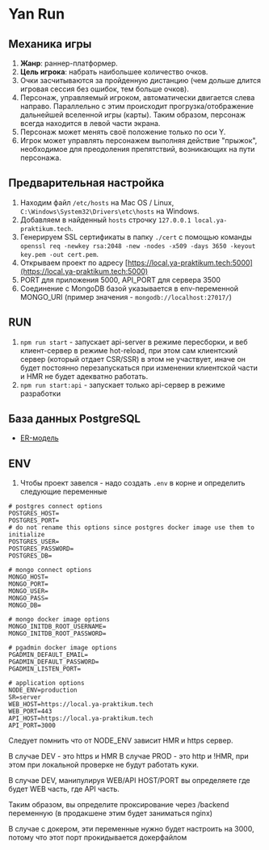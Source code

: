 # Yan Run
    
## Механика игры

1. **Жанр**: раннер-платформер.
2. **Цель игрока**: набрать наибольшее количество очков.
3. Очки засчитываются за пройденную дистанцию (чем дольше длится игровая сессия без ошибок, тем больше очков).
4. Персонаж, управляемый игроком, автоматически двигается слева направо. Параллельно с этим происходит прогрузка/отображение дальнейшей вселенной игры (карты). Таким образом, персонаж всегда находится в левой части экрана.
5. Персонаж может менять своё положение только по оси Y.
6. Игрок может управлять персонажем выполняя действие "прыжок", необходимое для преодоления препятствий, возникающих на пути персонажа.

## Предварительная настройка
1. Находим файл `/etc/hosts` на Mac OS / Linux, `C:\Windows\System32\Drivers\etc\hosts` на Windows.
2. Добавляем в найденный `hosts` строчку `127.0.0.1 local.ya-praktikum.tech`.
3. Генерируем SSL сертификаты в папку `./cert` с помощью команды `openssl req -newkey rsa:2048 -new -nodes -x509 -days 3650 -keyout key.pem -out cert.pem`.
4. Открываем проект по адресу [https://local.ya-praktikum.tech:5000](https://local.ya-praktikum.tech:5000)
5. PORT для приложения 5000, API_PORT для сервера 3500
6. Соединение с MongoDB базой указывается в env-переменной MONGO_URI (пример значения - `mongodb://localhost:27017/`)

## RUN
1. `npm run start` - запускает api-server в режиме пересборки, и веб клиент-сервер в режиме hot-reload,
   при этом сам клиентский сервер (который отдает CSR/SSR) в этом не участвует, иначе он будет постоянно
   перезапускаться при изменении клиентской части и HMR не будет адекватно работать.
2. `npm run start:api` - запускает только api-сервер в режиме разработки

## База данных PostgreSQL
- [ER-модель](https://dbdiagram.io/d/606249c1ecb54e10c33dd608)

## ENV
1. Чтобы проект завелся - надо создать `.env` в корне и определить следующие переменные
```
# postgres connect options
POSTGRES_HOST=
POSTGRES_PORT=
# do not rename this options since postgres docker image use them to initialize
POSTGRES_USER=
POSTGRES_PASSWORD=
POSTGRES_DB=

# mongo connect options
MONGO_HOST=
MONGO_PORT=
MONGO_USER=
MONGO_PASS=
MONGO_DB=

# mongo docker image options
MONGO_INITDB_ROOT_USERNAME=
MONGO_INITDB_ROOT_PASSWORD=

# pgadmin docker image options
PGADMIN_DEFAULT_EMAIL=
PGADMIN_DEFAULT_PASSWORD=
PGADMIN_LISTEN_PORT=

# application options
NODE_ENV=production
SR=server
WEB_HOST=https://local.ya-praktikum.tech
WEB_PORT=443
API_HOST=https://local.ya-praktikum.tech
API_PORT=3000
```
Следует помнить что от NODE_ENV зависит HMR и https сервер. 

В случае DEV - это https и HMR
В случае PROD - это http и !HMR, при этом при локальной проверке не будут работать куки.

В случае DEV, манипулируя WEB/API HOST/PORT вы определяете где будет WEB часть, где API часть.

Таким образом, вы определите проксирование через /backend переменную (в продакшене этим будет заниматься nginx)

В случае с докером, эти переменные нужно будет настроить на 3000, потому что этот порт прокидывается докерфайлом
